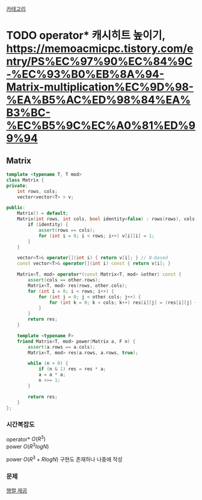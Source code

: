 [카테고리](/README.md)
# TODO operator* 캐시히트 높이기, https://memoacmicpc.tistory.com/entry/PS%EC%97%90%EC%84%9C-%EC%93%B0%EB%8A%94-Matrix-multiplication%EC%9D%98-%EA%B5%AC%ED%98%84%EA%B3%BC-%EC%B5%9C%EC%A0%81%ED%99%94   
## Matrix
```cpp
template <typename T, T mod>
class Matrix {
private:
    int rows, cols;
    vector<vector<T> > v;

public:
    Matrix() = default;
    Matrix(int rows, int cols, bool identity=false) : rows(rows), cols(cols), v(rows, vector<T>(cols)) {
        if (identity) {
            assert(rows == cols);
            for (int i = 0; i < rows; i++) v[i][i] = 1;
        }
    }

    vector<T>& operator[](int i) { return v[i]; } // 0-based
    const vector<T>& operator[](int i) const { return v[i]; }

    Matrix<T, mod> operator*(const Matrix<T, mod> &other) const {
        assert(cols == other.rows);
        Matrix<T, mod> res(rows, other.cols);
        for (int i = 0; i < rows; i++) {
            for (int j = 0; j < other.cols; j++) {
                for (int k = 0; k < cols; k++) res[i][j] = (res[i][j] + (*this)[i][k] * other[k][j]) % mod;
            }
        }
        return res;
	}

    template <typename F>
	friend Matrix<T, mod> power(Matrix a, F n) {
        assert(a.rows == a.cols);
        Matrix<T, mod> res(a.rows, a.rows, true);

        while (n > 0) {
            if (n & 1) res = res * a;
            a = a * a;
            n >>= 1;
        }

		return res;
	}
};
```
### 시간복잡도 
operator* $O(R^3)$   
power $O(R^3 logN)$

<!-- TODO -->
power $O(R^3 + R logN)$ 구현도 존재하나 나중에 작성   

### 문제
[행렬 제곱](https://www.acmicpc.net/problem/10830)